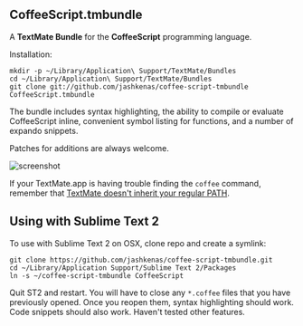 CoffeeScript.tmbundle
---------------------

A **TextMate Bundle** for the **CoffeeScript** programming language.

Installation:

    mkdir -p ~/Library/Application\ Support/TextMate/Bundles
    cd ~/Library/Application\ Support/TextMate/Bundles
    git clone git://github.com/jashkenas/coffee-script-tmbundle CoffeeScript.tmbundle

The bundle includes syntax highlighting, the ability to compile or evaluate CoffeeScript inline, convenient symbol listing for functions, and a number of expando snippets.

Patches for additions are always welcome.

![screenshot](http://jashkenas.s3.amazonaws.com/images/coffeescript/textmate-highlighting.png)

If your TextMate.app is having trouble finding the `coffee` command, remember that [TextMate doesn't inherit your regular PATH](http://wiki.macromates.com/Troubleshooting/TextMateAndThePath). 

Using with Sublime Text 2
-------------------------

To use with Sublime Text 2 on OSX, clone repo and create a symlink: 

    git clone https://github.com/jashkenas/coffee-script-tmbundle.git
    cd ~/Library/Application Support/Sublime Text 2/Packages
    ln -s ~/coffee-script-tmbundle CoffeeScript

Quit ST2 and restart. You will have to close any `*.coffee` files that you have previously opened. Once you reopen them, syntax highlighting should work. Code snippets should also work. Haven't tested other features.

